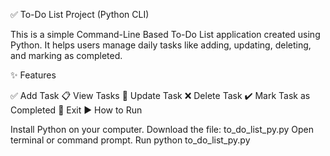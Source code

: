 ✅ To-Do List Project (Python CLI)

This is a simple Command-Line Based To-Do List application created using Python.
It helps users manage daily tasks like adding, updating, deleting, and marking as completed.

✨ Features

✅ Add Task
📋 View Tasks
📝 Update Task
❌ Delete Task
✔️ Mark Task as Completed
🚪 Exit
▶️ How to Run

Install Python on your computer.
Download the file: to_do_list_py.py
Open terminal or command prompt.
Run
python to_do_list_py.py
